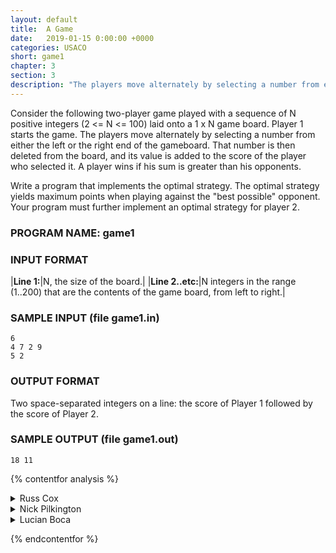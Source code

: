 ```yaml
---
layout: default
title:  A Game
date:   2019-01-15 0:00:00 +0000
categories: USACO
short: game1
chapter: 3
section: 3
description: "The players move alternately by selecting a number from either the left or the right end of the gameboard. That number is then deleted from the board, and its value is added to the score of the player who selected it. A player wins if his sum is greater than his opponents. Implement the optimal strategy for both teams."
---
```


Consider the following two-player game played with a sequence of N positive integers (2 <= N <= 100) laid onto a 1 x N game board. Player 1 starts the game. The players move alternately by selecting a number from either the left or the right end of the gameboard. That number is then deleted from the board, and its value is added to the score of the player who selected it. A player wins if his sum is greater than his opponents.

Write a program that implements the optimal strategy. The optimal strategy yields maximum points when playing against the "best possible" opponent. Your program must further implement an optimal strategy for player 2.

### PROGRAM NAME: game1

### INPUT FORMAT

|**Line 1:**|N, the size of the board.|
|**Line 2..etc:**|N integers in the range (1..200) that are the contents of the game board, from left to right.|

### SAMPLE INPUT (file game1.in)

```none
6
4 7 2 9
5 2
```

### OUTPUT FORMAT

Two space-separated integers on a line: the score of Player 1 followed by the score of Player 2.

### SAMPLE OUTPUT (file game1.out)

```none
18 11
```

{% contentfor analysis %}

<details>
<summary>
Russ Cox
</summary>

We use dynamic programming to determine, for every possible piece of board that could be left at any point in the game, how many points the best strategy gets for the winner, and how many for the loser.

Let us define best\[board\] to be the highest score we can hope to get by going first starting with the given board.

If we are looking at a board "a ... b", the best number of points is the maximum of the following: 

```none
a + total[... b] - best[... b]
b + total[a ...] - best[a ...]
```

We use total\[board\] - best\[board\] as the best that we can hope to do going second starting with the given board.

If we are looking at the board "a", the best number of points is a.

```cpp
#include <stdio.h>
#include <stdlib.h>
#include <string.h>
#include <assert.h>

#define MAXBOARD 100

int board[MAXBOARD];

/*
 * best and total are indexed so that (e.g.) best[i, l] refers
 * to the board of length l starting at place i.
 */
int total[MAXBOARD][MAXBOARD];
int best[MAXBOARD][MAXBOARD];

int
max(int a, int b)
{
    return a > b ? a : b;
}

void
main(void)
{
    FILE *fin, *fout;
    int j, l, n;

    fin = fopen("game1.in", "r");
    fout = fopen("game1.out", "w");
    assert(fin != NULL && fout != NULL);

    fscanf(fin, "%d", &n);
    for(j=0; j<n; j++)
        fscanf(fin, "%d", &board[j]);

    /* calculate subboard totals */
    for(j=0; j<n; j++)
        total[j][0] = 0;

    for(l=1; l<=n; l++)
    for(j=0; j+l<=n; j++)
        total[j][l] = board[j] + total[j+1][l-1];

    /* calc best for boards of size one */
    for(j=0; j+1<=n; j++)
        best[j][1] = board[j];

    /* calc best for bigger boards */
    for(l=2; l<=n; l++)
      for(j=0; j+l<=n; j++)
        best[j][l] = max(board[j]     + total[j+1][l-1] - best[j+1][l-1],
                         board[j+l-1] + total[j  ][l-1] - best[j  ][l-1]);

    fprintf(fout, "%d %d\n", best[0][n], total[0][n]-best[0][n]);
        
    exit(0);
}
Another take on game1
Nick Pilkington of South Africa writes:
You only need O(n) space for the sum not O(n*n). This eliminates extra calculation as it can be computed during input. This also means that the board values don't need to be stored at all, leading to a much tighter solution:

#include <fstream>

using namespace std;

#define min(a,b) ((a<b)?a:b)

ifstream fin("game1.in");
ofstream fou("game1.out");

int n;
int sum[101];
int best[101][101];

void main()
{
    fin >> n;
    for(int i = 1; i <= n; i++) {
        fin >> best[i][i];
        sum[i] = sum[i-1] + best[i][i];
    }
   
    for(int i = 1; i <= n; i++)
    for(int j = 1; j+i <= n; j++)
        best[j+i][j] = sum[j+i]-sum[j-1] - min(best[j+i-1][j], best[j+i][j+1]);
    fou << best[n][1] << " " << sum[n] - best[n][1] << endl;
}
```

</details>

<details>
<summary>
Nick Pilkington
</summary>

Nick Pilkington of South Africa explains that you only need O(n) space for the sum not O(n*n). This eliminates extra calculation as it can be computed during input. This also means that the board values don't need to be stored at all, leading to a much tighter solution:

```cpp
#include <fstream>

using namespace std;

#define min(a,b) ((a<b)?a:b)

ifstream fin("game1.in");
ofstream fou("game1.out");

int n;
int sum[101];
int best[101][101];

void main()
{
    fin >> n;
    for(int i = 1; i <= n; i++) {
        fin >> best[i][i];
        sum[i] = sum[i-1] + best[i][i];
    }
   
    for(int i = 1; i <= n; i++)
    for(int j = 1; j+i <= n; j++)
        best[j+i][j] = sum[j+i]-sum[j-1] - min(best[j+i-1][j], best[j+i][j+1]);
    fou << best[n][1] << " " << sum[n] - best[n][1] << endl;
}
```

</details>

<details>
<summary>
Lucian Boca
</summary>

Lucian Boca of Romania proposes some memory optimizations for "A Game" problem.

The algorithm is the same, I simulate the calculation of the matrix best\[i\]\[l\] = the best score wich can be obtained by the first player with the board pieces i,i+1,...,i+l-1 (a sequence of numbers starting with position i and having the length l). I also simulate the calculation of the matrix total\[i\]\[l\] = the sum of all elements in the sequence starting with position i and having the length l. The reccurence relation is:

```none
best[i][l]=total[i][l] - min( best[i+1][l-1], best[i][l-1] )
```
and our goal is to obtain best[1][n]
The optimizations:

* You don't need to memorize the board. All the information about the board is in total(i,l)
* You don't need to use a matrix for total(i,l). You calculate a vector t\[i\]=the sum of elements 1,2,...,i. So, total(i,l) will be t\[i+l-1\] - t\[i-1\]
* You don't need to use a matrix NxN, since you only need the last two columns. So, instead of using l, we can use l%2 and allocate the matrix best\[NMAX\]\[2\]; the reccurence relation becomes best\[i\]\[l%2\]=total(i,l) - min( best\[i+1\]\[(l-1)%2\], best\[i\]\[(l-1)%2\]) and our goal is to obtain best\[1\]\[n%2\].

```cpp
#include <stdio.h>
#define NMAX 101

int     best[NMAX][2], t[NMAX];
int     n;

void 
readx () {
    int     i, aux;

    freopen ("game1.in", "r", stdin);
    scanf ("%d", &n);
    for (i = 1; i <= n; i++) {
	scanf ("%d", &aux);
	t[i] = t[i - 1] + aux;
    }
    fclose (stdin);
}

inline int 
min (int x, int y) {
    return x > y ? y : x;
}

void 
solve () {
    int     i, l;

    for (l = 1; l <= n; l++)
	for (i = 1; i + l <= n + 1; i++)
	    best[i][l%2] = t[i + l - 1] - t[i - 1] - min (best[i + 1][(l - 1) % 2],
		best[i][(l - 1) % 2]);
}

void writex () {
    freopen ("game1.out", "w", stdout);
    printf ("%d %d\n", best[1][n % 2], t[n] - best[1][n % 2]);
    fclose (stdout);
}

int 
main () {
    readx ();
    solve ();
    writex ();
    return 0;
}
```

</details>

{% endcontentfor %}